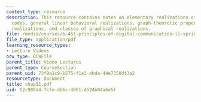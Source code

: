 ```yaml
---
content_type: resource
description: This resource contains notes on elementary realizations of linear block
  codes, general linear behavioral realizations, graph-theoretic properties of graphical
  realizations, and classes of graphical realizations.
file: /media/courses/6-451-principles-of-digital-communication-ii-spring-2005/52c980d47cfedb6cd0614524b04a6e5f_chap11.pdf
file_type: application/pdf
learning_resource_types:
- Lecture Videos
ocw_type: OCWFile
parent_title: Video Lectures
parent_type: CourseSection
parent_uid: 73f9a1c9-1575-f1a3-abda-44e7358df3a2
resourcetype: Document
title: chap11.pdf
uid: 52c980d4-7cfe-db6c-d061-4524b04a6e5f
---
```

